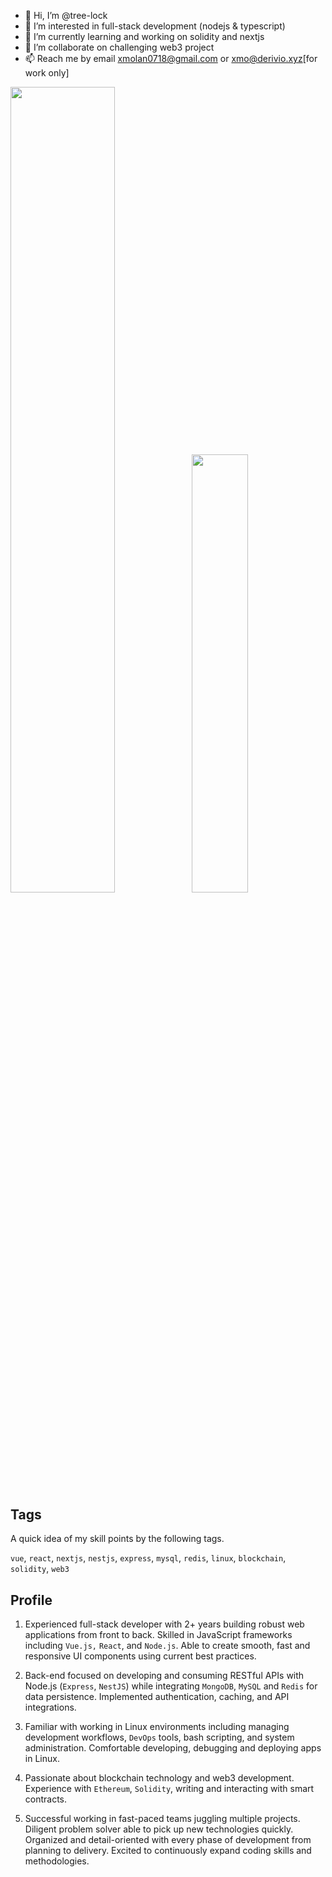 - 👋 Hi, I’m @tree-lock
- 👀 I’m interested in full-stack development (nodejs & typescript)
- 🌱 I’m currently learning and working on solidity and nextjs
- 💞️ I’m collaborate on challenging web3 project
- 📫 Reach me by email xmolan0718@gmail.com or xmo@derivio.xyz[for work only]

<img align="" width="57.5%" src="https://github-readme-stats-sigma-five.vercel.app/api?username=tree-lock&hide_title=true&hide_border=true&show_icons=true&include_all_commits=true&line_height=21&theme=vue-dark&border_radius=0" /><img align="" width="42.4%" src="https://github-readme-stats-sigma-five.vercel.app/api/top-langs/?username=tree-lock&hide_title=true&hide_border=true&layout=compact&theme=vue-dark&border_radius=0&hide=python" />

## Tags

A quick idea of my skill points by the following tags.

`vue`, `react`, `nextjs`, `nestjs`, `express`, `mysql`, `redis`, `linux`, `blockchain`, `solidity`, `web3`

## Profile

1. Experienced full-stack developer with 2+ years building robust web applications from front to back. Skilled in JavaScript frameworks including `Vue.js,` `React`, and `Node.js`. Able to create smooth, fast and responsive UI components using current best practices.

2. Back-end focused on developing and consuming RESTful APIs with Node.js (`Express`, `NestJS`) while integrating `MongoDB`, `MySQL` and `Redis` for data persistence. Implemented authentication, caching, and API integrations.

3. Familiar with working in Linux environments including managing development workflows, `DevOps` tools, bash scripting, and system administration. Comfortable developing, debugging and deploying apps in Linux.

4. Passionate about blockchain technology and web3 development. Experience with `Ethereum`, `Solidity`, writing and interacting with smart contracts.

5. Successful working in fast-paced teams juggling multiple projects. Diligent problem solver able to pick up new technologies quickly. Organized and detail-oriented with every phase of development from planning to delivery. Excited to continuously expand coding skills and methodologies.
